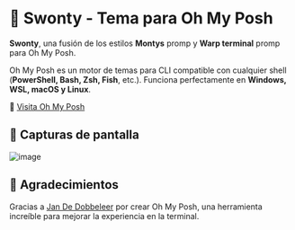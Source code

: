 
# 🎨 Swonty - Tema para Oh My Posh

**Swonty**, una fusión de los estilos **Montys** promp y **Warp terminal** promp para Oh My Posh.

Oh My Posh es un motor de temas para CLI compatible con cualquier shell (**PowerShell, Bash, Zsh, Fish**, etc.). Funciona perfectamente en **Windows, WSL, macOS y Linux**.

🚀 [Visita Oh My Posh](https://ohmyposh.dev/)


## 📸 Capturas de pantalla

![image](https://github.com/user-attachments/assets/daa8ac65-8c3a-42b5-9f40-05dd90477039)



## 🙌 Agradecimientos

Gracias a [Jan De Dobbeleer](https://github.com/JanDeDobbeleer) por crear Oh My Posh, una herramienta increíble para mejorar la experiencia en la terminal.




